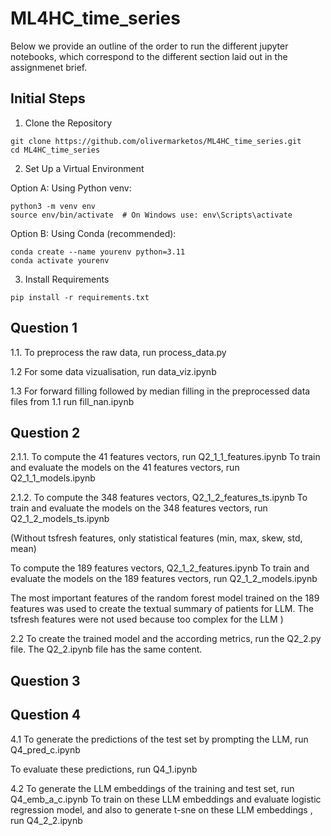# ML4HC_time_series

Below we provide an outline of the order to run the different jupyter notebooks, which correspond to the different section laid out in the assignmenet brief.

## Initial Steps

1. Clone the Repository
```
git clone https://github.com/olivermarketos/ML4HC_time_series.git
cd ML4HC_time_series
```

2. Set Up a Virtual Environment

Option A: Using Python venv:
```
python3 -m venv env
source env/bin/activate  # On Windows use: env\Scripts\activate
```
Option B: Using Conda (recommended):
```
conda create --name yourenv python=3.11
conda activate yourenv
```

3. Install Requirements
```
pip install -r requirements.txt
```
## Question 1

1.1. 
To preprocess the raw data, run process_data.py

1.2 For some data vizualisation, run data_viz.ipynb

1.3 For forward filling followed by median filling in the preprocessed data files from 1.1 run fill_nan.ipynb

## Question 2

2.1.1. 
To compute the 41 features vectors, run Q2_1_1_features.ipynb
To train and evaluate the models on the 41 features vectors, run Q2_1_1_models.ipynb

2.1.2.
To compute the 348 features vectors, Q2_1_2_features_ts.ipynb
To train and evaluate the models on the 348 features vectors, run Q2_1_2_models_ts.ipynb

(Without tsfresh features, only statistical features (min, max, skew, std, mean)
    
To compute the 189 features vectors, Q2_1_2_features.ipynb
To train and evaluate the models on the 189 features vectors, run Q2_1_2_models.ipynb

The most important features of the random forest model trained on the 189 features was used to create the textual summary of patients for LLM.
The tsfresh features were not used because too complex for the LLM
)

2.2
To create the trained model and the according metrics, run the Q2_2.py file.
The Q2_2.ipynb file has the same content.

## Question 3

## Question 4

4.1
To generate the predictions of the test set by prompting the LLM, run Q4_pred_c.ipynb

To evaluate these predictions, run Q4_1.ipynb

4.2
To generate the LLM embeddings of the training and test set, run Q4_emb_a_c.ipynb
To train on these LLM embeddings and evaluate logistic regression model, and also to generate t-sne on these LLM embeddings , run Q4_2_2.ipynb

